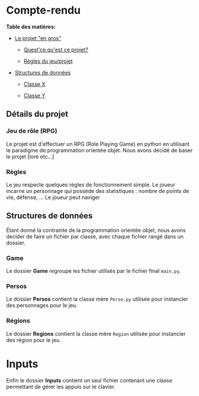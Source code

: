 # Compte-rendu

**__Table des matières:__**

* [Le projet "en gros"](#détails-du-projet)

    - [Quest'ce qu'est ce projet?](#jeu-de-rôle-rpg)

    - [Règles du jeu/projet](#règles)

* [Structures de données](#structures-de-données)

    - [Classe X](#classe-x)

    - [Classe Y](#classe-y)

## Détails du projet

### Jeu de rôle (RPG)

Le projet est d'effectuer un RPG (Role Playing Game) en python en utilisant le paradigme de programmation orientée objet. Nous avons décidé de baser le projet [lore etc...]

### Règles

Le jeu respecte quelques règles de fonctionnement simple. Le joueur incarne un personnage qui possède des statistiques : nombre de points de vie, défense, ... Le joueur peut naviger

## Structures de données

Étant donné la contrainte de la programmation orientée objet, nous avons decider de faire un fichier par classe, avec chaque fichier rangé dans un dossier.

### Game

Le dossier **__Game__** regroupe les fichier utilisés par le fichier final `main.py`. 

### Persos

Le dossier **__Persos__** contient la classe mère `Perso.py` utilisée pour instancier des personnages pour le jeu.

### Régions

Le dossier **__Regions__** contient la classe mère `Region` utilisée pour instancier des région pour le jeu.

# Inputs

Enfin le dossier **__Inputs__** contient un seul fichier contenant une classe permettant de gérer les appuis sur le clavier.

